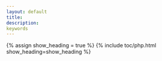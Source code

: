 ```yaml
---
layout: default
title:
description:
keywords
---
```


<!-- # Learning PHP Language -->

{% assign show_heading = true %}
{% include toc/php.html show_heading=show_heading %}
